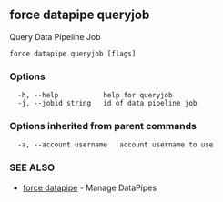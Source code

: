 ## force datapipe queryjob

Query Data Pipeline Job

```
force datapipe queryjob [flags]
```

### Options

```
  -h, --help           help for queryjob
  -j, --jobid string   id of data pipeline job
```

### Options inherited from parent commands

```
  -a, --account username   account username to use
```

### SEE ALSO

* [force datapipe](force_datapipe.md)	 - Manage DataPipes

